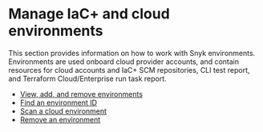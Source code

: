 # Manage IaC+ and cloud environments

This section provides information on how to work with Snyk environments. Environments are used onboard cloud provider accounts, and contain resources for cloud accounts and IaC+ SCM repositories, CLI test report, and Terraform Cloud/Enterprise run task report.

* [View, add, and remove environments](view-add-and-remove-environments.md)
* [Find an environment ID](find-an-environment-id.md)
* [Scan a cloud environment](scan-a-cloud-environment.md)
* [Remove an environment](remove-an-environment.md)
